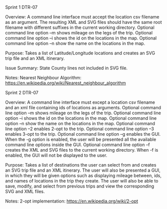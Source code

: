 Sprint 1
DTR-07

Overview:
A command line interface must accept the location csv filename as an argument.
The resulting XML and SVG files should have the same root filename with different suffixes in the current working directory.
Optional command line option –m shows mileage on the legs of the trip.
Optional command line option –i shows the id on the locations in the map.
Optional command line option –n show the name on the locations in the map.

Purpose:
Takes a list of Latitude/Longitude locations and creates an SVG trip file and an XML itinerary.

Issue Summary:
State County lines not included in SVG file.

Notes:
Nearest Neighbour Algorithm: https://en.wikipedia.org/wiki/Nearest_neighbour_algorithm



Sprint 2
DTR-07

Overview:
A command line interface must except a location csv filename and an xml file containing ids of locations as arguments.
Optional command line option –m shows mileage on the legs of the trip.
Optional command line option –i shows the id on the locations in the map.
Optional command line option –n show the name on the locations in the map.
Optional command line option –2 enables 2-opt to the trip.
Optional command line option –3 enables 3-opt to the trip.
Optional command line option –g enables the GUI.
When the -g option is enabled, the user will be presented all the available command line options inside the GUI.
Optional command line option –f creates the XML and SVG files to the current working directory.
When -f is enabled, the GUI will not be displayed to the user.

Purpose:
Takes a list of destinations the user can select from and creates an SVG trip file and an XML itinerary.
The user will also be presented a GUI, in which they will be given options such as displaying mileage between, 
ids, and names of locations in the trip they create. The user will also be able to save, modify, and select from 
previous trips and view the corresponding SVG and XML files.

Notes:
2-opt implementation: https://en.wikipedia.org/wiki/2-opt